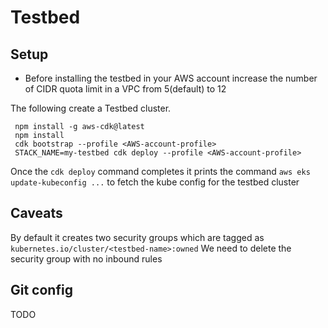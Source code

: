# Testbed
 
## Setup

- Before installing the testbed in your AWS account increase the number of CIDR quota limit in a VPC from 5(default) to 12

The following create a Testbed cluster.
```
 npm install -g aws-cdk@latest
 npm install
 cdk bootstrap --profile <AWS-account-profile>
 STACK_NAME=my-testbed cdk deploy --profile <AWS-account-profile>
```

Once the `cdk deploy` command completes it prints the command `aws eks update-kubeconfig ...` to fetch the kube config for the testbed cluster

## Caveats
By default it creates two security groups which are tagged as `kubernetes.io/cluster/<testbed-name>:owned`
We need to delete the security group with no inbound rules

## Git config
TODO
